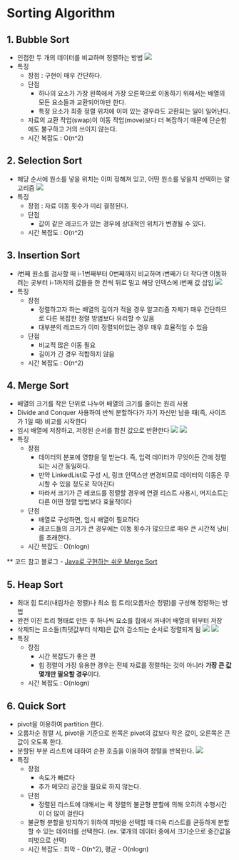 # Sorting Algorithm
## 1. Bubble Sort
- 인접한 두 개의 데이터를 비교하며 정렬하는 방법
![](https://velog.velcdn.com/images/hanhs4544/post/b203813e-f725-447d-bd8f-32711032afaa/image.png)
- 특징
  - 장점 : 구현이 매우 간단하다.
   - 단점 
   		- 하나의 요소가 가장 왼쪽에서 가장 오른쪽으로 이동하기 위해서는 배열의 모든 요소들과 교환되어야만 한다.
    	- 특정 요소가 최종 정렬 위치에 이미 있는 경우라도 교환되는 일이 일어난다.
  - 자료의 교환 작업(swap)이 이동 작업(move)보다 더 복잡하기 때문에 단순함에도 불구하고 거의 쓰이지 않는다.
  - 시간 복잡도 : O(n^2) 



## 2. Selection Sort
- 해당 순서에 원소를 넣을 위치는 이미 정해져 있고, 어떤 원소를 넣을지 선택하는 알고리즘
![](https://velog.velcdn.com/images/hanhs4544/post/84267c1b-7aaa-4fad-b9bc-2c7db9dad7d6/image.png)
- 특징
  - 장점 : 자료 이동 횟수가 미리 결정된다.
  - 단점
  	- 값이 같은 레코드가 있는 경우에 상대적인 위치가 변경될 수 있다.
  - 시간 복잡도 : O(n^2)

## 3. Insertion Sort
- i번째 원소를 검사할 때 i-1번째부터 0번째까지 비교하며 i번째가 더 작다면 이동하려는 곳부터 i-1까지의 값들을 한 칸씩 뒤로 밀고 해당 인덱스에 i번째 값 삽입
![](https://velog.velcdn.com/images/hanhs4544/post/73657448-2a90-4222-8d1d-83be3a64bf67/image.png)
- 특징
  - 장점
   	- 정렬하고자 하는 배열의 길이가 적을 경우 알고리즘 자체가 매우 간단하므로 다른 복잡한 정렬 방법보다 유리할 수 있음
   	- 대부분의 레코드가 이미 정렬되어있는 경우 매우 효율적일 수 있음
  - 단점
  	- 비교적 많은 이동 필요
   	- 길이가 긴 경우 적합하지 않음
  - 시간 복잡도 : O(n^2)

## 4. Merge Sort
- 배열의 크기를 작은 단위로 나누어 배열의 크기를 줄이는 원리 사용
- Divide and Conquer 사용하여 반씩 분할하다가 자기 자신만 남을 때(즉, 사이즈가 1일 때) 비교를 시작한다
- 임시 배열에 저장하고, 저장된 순서를 합친 값으로 반환한다
![](https://velog.velcdn.com/images/hanhs4544/post/e6279e9b-27f2-4d31-8f03-6ed353edee92/image.png)
![](https://velog.velcdn.com/images/hanhs4544/post/9f2ca31f-405a-41a0-84eb-1ec1654a1276/image.png)
- 특징
  - 장점
  	- 데이터의 분포에 영향을 덜 받는다. 즉, 입력 데이터가 무엇이든 간에 정렬되는 시간 동일하다.
  	- 만약 LinkedList로 구성 시, 링크 인덱스만 변경되므로 데이터의 이동은 무시할 수 있을 정도로 작아진다
  	- 따라서 크기가 큰 레코드를 정렬할 경우에 연결 리스트 사용시, 머지소트는 다른 어떤 정렬 방법보다 효율적이다
  - 단점
  	- 배열로 구성하면, 임시 배열이 필요하다
   	- 레코드들의 크기가 큰 경우에는 이동 횟수가 많으므로 매우 큰 시간적 낭비를 초래한다.
  - 시간 복잡도 : O(nlogn)   
   
 ** 코드 참고 
  블로그 - [Java로 구현하는 쉬운 Merge Sort](https://yunmap.tistory.com/entry/%EC%95%8C%EA%B3%A0%EB%A6%AC%EC%A6%98-Java%EB%A1%9C-%EA%B5%AC%ED%98%84%ED%95%98%EB%8A%94-%EC%89%AC%EC%9A%B4-Merge-Sort-%EB%B3%91%ED%95%A9-%EC%A0%95%EB%A0%AC-%ED%95%A9%EB%B3%91-%EC%A0%95%EB%A0%AC)
  

## 5. Heap Sort
- 최대 힙 트리(내림차순 정렬)나 최소 힙 트리(오름차순 정렬)를 구성해 정렬하는 방법
- 완전 이진 트리 형태로 만든 후 하나씩 요소를 힙에서 꺼내어 배열의 뒤부터 저장
- 삭제되는 요소들(최댓값부터 삭제)은 값이 감소되는 순서로 정렬되게 됨
![](https://velog.velcdn.com/images/hanhs4544/post/f4a503a2-529e-4ae2-9aa6-051ff8f32e9d/image.png)
![](https://velog.velcdn.com/images/hanhs4544/post/d14362b1-2f5d-4d6e-921c-3cf905a0b45b/image.png)
- 특징
  - 장점
  	- 시간 복잡도가 좋은 편
  	- 힙 정렬이 가장 유용한 경우는 전체 자료를 정렬하는 것이 아니라 **가장 큰 값 몇개만 필요할 경우**이다.
  - 시간 복잡도 : O(nlogn)
    
    
## 6. Quick Sort
- pivot을 이용하여 partition 한다.
- 오름차순 정렬 시, pivot을 기준으로 왼쪽은 pivot의 값보다 작은 값이, 오른쪽은 큰 값이 오도록 한다.
- 분할된 부분 리스트에 대하여 순환 호출을 이용하여 정렬을 반복한다.
![](https://velog.velcdn.com/images/hanhs4544/post/c86b7b62-8673-412d-88eb-bd2d9f155361/image.png)
- 특징
  - 장점
  	- 속도가 빠르다
   	- 추가 메모리 공간을 필요로 하지 않는다.
  - 단점
  	- 정렬된 리스트에 대해서는 퀵 정렬의 불균형 분할에 의해 오히려 수행시간이 더 많이 걸린다
  - 불균형 분할을 방지하기 위하여 피벗을 선택할 때 더욱 리스트를 균등하게 분할할 수 있는 데이터를 선택한다.
  (ex. 몇개의 데이터 중에서 크기순으로 중간값을 피벗으로 선택)
  - 시간 복잡도 : 최악 - O(n^2), 평균 - O(nlogn)
